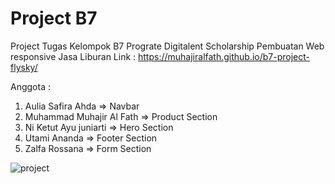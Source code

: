 # Project B7 

Project Tugas Kelompok B7 Prograte Digitalent Scholarship Pembuatan Web responsive Jasa Liburan 
Link : https://muhajiralfath.github.io/b7-project-flysky/ 

Anggota : 
1. Aulia Safira Ahda        => Navbar
2. Muhammad Muhajir Al Fath => Product Section
3. Ni Ketut Ayu juniarti    => Hero Section
4. Utami Ananda             => Footer Section
5. Zalfa Rossana            => Form Section

![project](https://user-images.githubusercontent.com/74364395/225532075-dfd3ff04-c973-4230-bb4d-9448616614ec.png)
